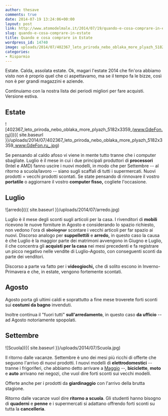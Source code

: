 ```yaml
---
author: thesave
comments: true
date: 2014-07-19 13:24:06+00:00
layout: post
link: http://www.atomodelmale.it/2014/07/19/quando-e-cosa-comprare-in-estate/
slug: quando-e-cosa-comprare-in-estate
title: Quando e cosa comprare in Estate
wordpress_id: 14740
image: uploads/2014/07/402367_leto_priroda_nebo_oblaka_more_plyazh_5182x3359_www.GdeFon.ru_.jpg
categories:
- Risparmio
---
```


Estate. Calda, assolata estate.
Ok, magari l'estate 2014 che fin'ora abbiamo visto non è proprio quel che ci aspettavamo, ma se il tempo fa le bizze, così non è per grandi magazzini e aziende.

Continuiamo con la nostra lista dei periodi migliori per fare acquisti. Versione estiva.

## Estate

![402367_leto_priroda_nebo_oblaka_more_plyazh_5182x3359_(www.GdeFon.ru)]({{ site.baseurl }}/uploads/2014/07/402367_leto_priroda_nebo_oblaka_more_plyazh_5182x3359_www.GdeFon.ru_.jpg)

Se pensando al caldo afoso vi viene in mente tutto tranne che i computer sbagliate. Luglio è il mese in cui i due principali produttori di **processori** (Intel e AMD) fanno uscire i nuovi modelli, in modo che per Settembre -- al ritorno a scuola/lavoro -- siano sugli scaffali di tutti i supermercati. Nuovi prodotti = vecchi prodotti scontati. Se state pensando di rinnovare il vostro **portatile** o aggiornare il vostro **computer fisso,** cogliete l'occasione.

## Luglio

![arredo]({{ site.baseurl }}/uploads/2014/07/arredo.jpg)

Luglio è il mese degli sconti sugli articoli per la casa.
I rivenditori di **mobili** ricevono le nuove forniture in Agosto e considerando lo spazio richiesto, non vedono l'ora di <del>sbolognar</del> scontare i vecchi articoli per far spazio ai nuovi. Discorso analogo per **suppellettili** e **arredo,** in questo caso la causa è che Luglio è la maggior parte dei matrimoni avvengono in Giugno e Luglio, il che concentra gli **acquisti per la casa** nei mesi precedenti e fa registrare un picco negativo nelle vendite di Luglio-Agosto, con conseguenti sconti da parte dei venditori.

Discorso a parte va fatto per i **videogiochi,** che di solito escono in Inverno-Primavera e che, in estate, vengono fortemente scontati.

## Agosto

Agosto porta gli ultimi caldi e soprattutto a fine mese troverete forti sconti sui **costumi da bagno** invenduti.

Inoltre continua il "fuori tutti" **sull'arredamento**, in questo caso **da  ufficio** -- ad Agosto notoriamente spopolati.

## Settembre

![Scuola]({{ site.baseurl }}/uploads/2014/07/Scuola.jpg)

Il ritorno dalle vacanze. Settembre è uno dei mesi più ricchi di offerte che seguono l'arrivo di nuovi prodotti.
I nuovi modelli di **elettrodomestici** -- tranne i frigoriferi, che abbiamo detto arrivare a [Maggio](/2014/04/29/quando-e-cosa-acquistare-in-primavera.html) --, **biciclette**, **moto** e **auto** arrivano nei negozi, che vuol dire forti sconti sui vecchi modelli.

Offerte anche per i prodotti da **giardinaggio** con l'arrivo della brutta stagione.

Ritorno dalle vacanze vuol dire **ritorno a scuola**. Gli studenti hanno bisogno di **quaderni** e **penne** e i supermercati si adattano offrendo forti sconti su tutta la **cancelleria**.

